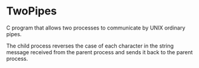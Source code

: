 # TwoPipes
C program that allows two processes to communicate by UNIX ordinary pipes.

The child process reverses the case of each character in the string message received from the parent process and sends it back to the parent process. 
